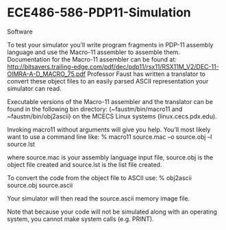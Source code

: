 # ECE486-586-PDP11-Simulation

Software

To test your simulator you’ll write program fragments in PDP-11 assembly language and use the Macro-11 assembler to assemble them. Documentation for the Macro-11 assembler can be found at:
http://bitsavers.trailing-edge.com/pdf/dec/pdp11/rsx11/RSX11M_V2/DEC-11-OIMRA-A-D_MACRO_75.pdf
Professor Faust has written a translator to convert these object files to an easily parsed ASCII representation your simulator can read.

Executable versions of the Macro-11 assembler and the translator can be found in the following bin directory:
(~faustm/bin/macro11 and ~faustm/bin/obj2ascii) on the MCECS Linux systems (linux.cecs.pdx.edu).

Invoking macro11 without arguments will give you help. You’ll most likely want to use a command line like:
% macro11 source.mac –o source.obj –l source.lst

where source.mac is your assembly language input file, source.obj is the object file created and source.lst is the list file created.

To convert the code from the object file to ASCII use:
% obj2ascii source.obj source.ascii

Your simulator will then read the source.ascii memory image file.

Note that because your code will not be simulated along with an operating system, you cannot make system calls (e.g. PRINT).
